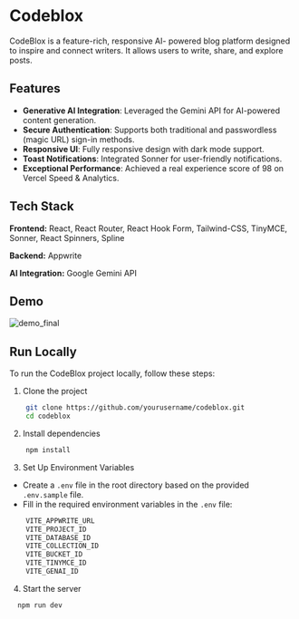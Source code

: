 
# Codeblox

CodeBlox is a feature-rich, responsive AI- powered blog platform designed to inspire and connect writers. It allows users to write, share, and explore posts.

## Features

- **Generative AI Integration**: Leveraged the Gemini API for AI-powered content generation.
- **Secure Authentication**: Supports both traditional and passwordless (magic URL) sign-in methods.
- **Responsive UI**: Fully responsive design with dark mode support.
- **Toast Notifications**: Integrated Sonner for user-friendly notifications.
- **Exceptional Performance**: Achieved a real experience score of 98 on Vercel Speed & Analytics.


## Tech Stack

**Frontend:** React, React Router, React Hook Form, Tailwind-CSS, TinyMCE, Sonner, React Spinners, Spline

**Backend:** Appwrite

**AI Integration:** Google Gemini API

## Demo
![demo_final](https://github.com/user-attachments/assets/9a34e7d1-017c-41f1-bf92-d0aadc48d59b)

## Run Locally
To run the CodeBlox project locally, follow these steps:

1. Clone the project

```bash
    git clone https://github.com/yourusername/codeblox.git
    cd codeblox
```
2. Install dependencies

```bash
    npm install
```
3. Set Up Environment Variables
- Create a `.env` file in the root directory based on the provided `.env.sample` file.
 - Fill in the required environment variables in the `.env` file:
```bash
    VITE_APPWRITE_URL
    VITE_PROJECT_ID
    VITE_DATABASE_ID
    VITE_COLLECTION_ID
    VITE_BUCKET_ID
    VITE_TINYMCE_ID
    VITE_GENAI_ID
```
4. Start the server

```bash
  npm run dev
```

